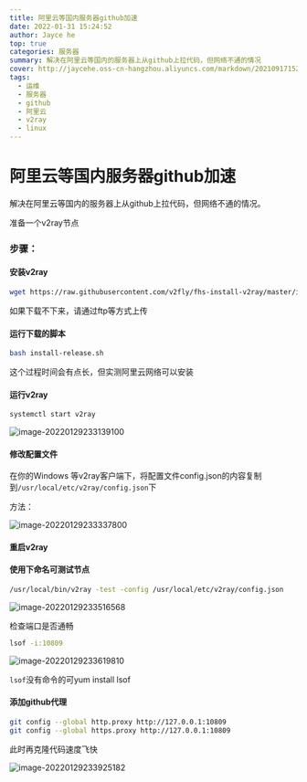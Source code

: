 ```yaml
---
title: 阿里云等国内服务器github加速
date: 2022-01-31 15:24:52
author: Jayce he
top: true
categories: 服务器
summary: 解决在阿里云等国内的服务器上从github上拉代码，但网络不通的情况
cover: http://jaycehe.oss-cn-hangzhou.aliyuncs.com/markdown/202109171525690.png
tags:
  - 运维
  - 服务器
  - github
  - 阿里云
  - v2ray
  - linux
---
```


# 阿里云等国内服务器github加速

解决在阿里云等国内的服务器上从github上拉代码，但网络不通的情况。

准备一个v2ray节点

### 步骤：

#### 安装v2ray

```sh
wget https://raw.githubusercontent.com/v2fly/fhs-install-v2ray/master/install-release.sh  --user-agent="Mozilla/5.0"
```

如果下载不下来，请通过ftp等方式上传

#### 运行下载的脚本

```sh
bash install-release.sh
```

这个过程时间会有点长，但实测阿里云网络可以安装

#### 运行v2ray

```sh
systemctl start v2ray
```

![image-20220129233139100](https://jaycehe.oss-cn-hangzhou.aliyuncs.com/markdown/202201292331756.png)

#### 修改配置文件

在你的Windows 等v2ray客户端下，将配置文件config.json的内容复制到`/usr/local/etc/v2ray/config.json`下

   方法：

   ![image-20220129233337800](https://jaycehe.oss-cn-hangzhou.aliyuncs.com/markdown/202201292333040.png)

#### 重启v2ray

#### 使用下命名可测试节点

```sh
/usr/local/bin/v2ray -test -config /usr/local/etc/v2ray/config.json
```

![image-20220129233516568](https://jaycehe.oss-cn-hangzhou.aliyuncs.com/markdown/202201292335792.png)

检查端口是否通畅

```sh
lsof -i:10809
```

![image-20220129233619810](https://jaycehe.oss-cn-hangzhou.aliyuncs.com/markdown/202201292336185.png)

`lsof`没有命令的可yum install lsof

#### 添加github代理

   ```sh
   git config --global http.proxy http://127.0.0.1:10809
   git config --global https.proxy http://127.0.0.1:10809
   ```

此时再克隆代码速度飞快

![image-20220129233925182](https://jaycehe.oss-cn-hangzhou.aliyuncs.com/markdown/202201292339343.png)

